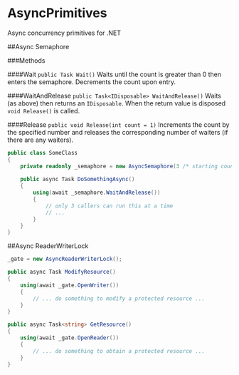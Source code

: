 AsyncPrimitives
===============

Async concurrency primitives for .NET

##Async Semaphore

###Methods

####Wait
`public Task Wait()`
Waits until the count is greater than 0 then enters the semaphore. Decrements the count upon entry.

####WaitAndRelease
`public Task<IDisposable> WaitAndRelease()`
Waits (as above) then returns an `IDisposable`. When the return value is disposed `void Release()` is called.

####Release
`public void Release(int count = 1)`
Increments the count by the specified number and releases the corresponding number of waiters (if there are any waiters).

```c#
public class SomeClass
{
    private readonly _semaphore = new AsyncSemaphore(3 /* starting count */);
    
    public async Task DoSomethingAsync()
    {
        using(await _semaphore.WaitAndRelease())
        {
            // only 3 callers can run this at a time
            // ...
        }
    }
}
```

##Async ReaderWriterLock
```c#
_gate = new AsyncReaderWriterLock();

public async Task ModifyResource()
{
    using(await _gate.OpenWriter())
    {
        // ... do something to modify a protected resource ...
    }
}

public async Task<string> GetResource()
{
    using(await _gate.OpenReader())
    {
        // ... do something to obtain a protected resource ...
    }
}
```
